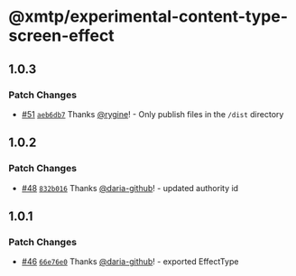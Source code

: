# @xmtp/experimental-content-type-screen-effect

## 1.0.3

### Patch Changes

- [#51](https://github.com/xmtp/xmtp-js-content-types/pull/51) [`aeb6db7`](https://github.com/xmtp/xmtp-js-content-types/commit/aeb6db73a63409a33c7d3d3431e33682b0ce4c4d) Thanks [@rygine](https://github.com/rygine)! - Only publish files in the `/dist` directory

## 1.0.2

### Patch Changes

- [#48](https://github.com/xmtp/xmtp-js-content-types/pull/48) [`832b016`](https://github.com/xmtp/xmtp-js-content-types/commit/832b016c3ff19e0a36a1cc762c2ba8eec6dd2b3b) Thanks [@daria-github](https://github.com/daria-github)! - updated authority id

## 1.0.1

### Patch Changes

- [#46](https://github.com/xmtp/xmtp-js-content-types/pull/46) [`66e76e0`](https://github.com/xmtp/xmtp-js-content-types/commit/66e76e0d236dfd2171e28d5e50b5dd981ba131cb) Thanks [@daria-github](https://github.com/daria-github)! - exported EffectType
